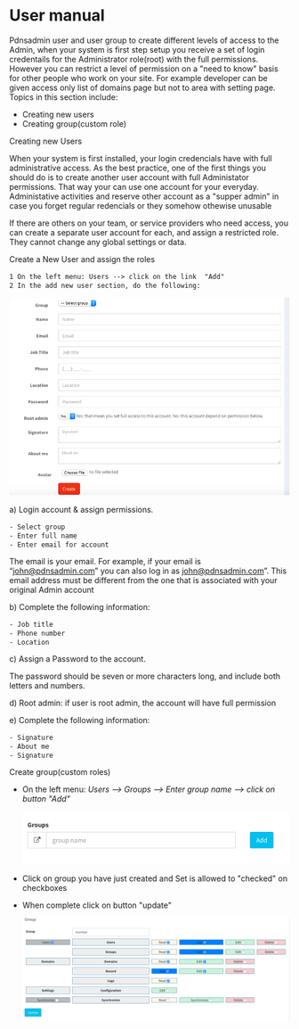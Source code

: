 # User manual

Pdnsadmin user and user group to create different levels of access to the Admin, when your system is first step setup you receive a set of login credentails for the Administrator role(root) with the full permissions. However you can restrict a level of permission on a "need to know" basis for other people who work on your site. For example developer can be given access only list of domains page but not to area with setting page. Topics in this section include:

- Creating new users
- Creating group(custom role)


Creating new Users

When your system is first installed, your login credencials have with full administrative access. As the best practice, one of the first things you should do is to create another user account with full Administator permissions. That way your can use one account for your everyday. Administative activities and reserve other account as a "supper admin" in case you forget regular redencials or they somehow othewise unusable

If there are others on your team, or service providers who need access, you can create a separate
user account for each, and assign a restricted role. They cannot change any global settings or
data.


Create a New User and assign the roles

	1 On the left menu: Users --> click on the link  "Add"
	2 In the add new user section, do the following:

![Screenshot](images/create-a-new-user.png)

a) Login account & assign permissions.

	- Select group
	- Enter full name
	- Enter email for account

The email is your email. For example, if your email is “john@pdnsadmin.com” you can also log in as john@pdnsadmin.com”. This email address must be different from the one that is associated with your original Admin account

b) Complete the following information:

	- Job title
	- Phone number
	- Location

c) Assign a Password to the account.

The password should be seven or more characters long, and include both letters and numbers.

d) Root admin: if user is root admin, the account will have full permission

e) Complete the following information:

	- Signature
	- About me
	- Signature

Create group(custom roles)

- On the left menu: *Users --> Groups --> Enter group name --> click on button "Add"*

	![Screenshot](images/create-a-new-group.png)

- Click on group you have just created and Set is allowed to "checked" on checkboxes

- When complete click on button "update"

	![Screenshot](images/update-group.png)

